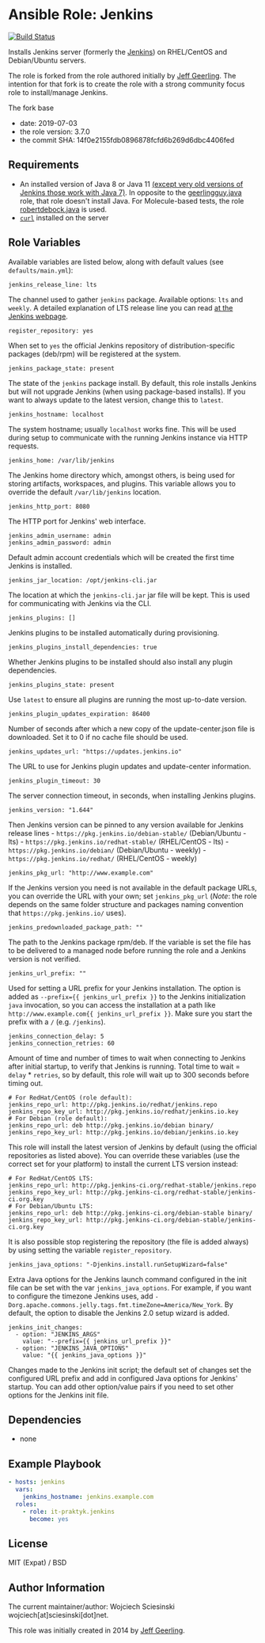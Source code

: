 # Ansible Role: Jenkins

[![Build Status](https://travis-ci.org/it-praktyk/ansible-role-jenkins.svg?branch=master)](https://travis-ci.org/it-praktyk/ansible-role-jenkins)

Installs Jenkins server (formerly the [Jenkins](https://jenkins.io/)) on RHEL/CentOS and Debian/Ubuntu servers.

The role is forked from the role authored initially by [Jeff Geerling](https://github.com/geerlingguy). The intention for that fork is to create the role with a strong community focus role to install/manage Jenkins.

The fork base

- date: 2019-07-03
- the role version: 3.7.0
- the commit SHA: 14f0e2155fdb0896878fcfd6b269d6dbc4406fed

## Requirements

- An installed version of Java 8 or Java 11 [(except very old versions of Jenkins those work with Java 7)](https://jenkins.io/doc/administration/requirements/java/). In opposite to the [geerlingguy.java](https://galaxy.ansible.com/geerlingguy/java) role, that role doesn't install Java. For Molecule-based tests, the role [robertdebock.java](https://galaxy.ansible.com/robertdebock/java) is used.
- [`curl`](https://curl.haxx.se/) installed on the server

## Role Variables

Available variables are listed below, along with default values (see `defaults/main.yml`):

    jenkins_release_line: lts

The channel used to gather `jenkins` package. Available options: `lts` and `weekly`.
A detailed explanation of LTS release line you can read [at the Jenkins webpage](https://jenkins.io/download/lts/).

    register_repository: yes

When set to `yes` the official Jenkins repository of distribution-specific packages (deb/rpm) will be registered at the system.

    jenkins_package_state: present

The state of the `jenkins` package install. By default, this role installs Jenkins but will not upgrade Jenkins (when using package-based installs). If you want to always update to the latest version, change this to `latest`.

    jenkins_hostname: localhost

The system hostname; usually `localhost` works fine. This will be used during setup to communicate with the running Jenkins instance via HTTP requests.

    jenkins_home: /var/lib/jenkins

The Jenkins home directory which, amongst others, is being used for storing artifacts, workspaces, and plugins. This variable allows you to override the default `/var/lib/jenkins` location.

    jenkins_http_port: 8080

The HTTP port for Jenkins' web interface.

    jenkins_admin_username: admin
    jenkins_admin_password: admin

Default admin account credentials which will be created the first time Jenkins is installed.

    jenkins_jar_location: /opt/jenkins-cli.jar

The location at which the `jenkins-cli.jar` jar file will be kept. This is used for communicating with Jenkins via the CLI.

    jenkins_plugins: []

Jenkins plugins to be installed automatically during provisioning.

    jenkins_plugins_install_dependencies: true

Whether Jenkins plugins to be installed should also install any plugin dependencies.

    jenkins_plugins_state: present

Use `latest` to ensure all plugins are running the most up-to-date version.

    jenkins_plugin_updates_expiration: 86400

Number of seconds after which a new copy of the update-center.json file is downloaded. Set it to 0 if no cache file should be used.

    jenkins_updates_url: "https://updates.jenkins.io"

The URL to use for Jenkins plugin updates and update-center information.

    jenkins_plugin_timeout: 30

The server connection timeout, in seconds, when installing Jenkins plugins.

    jenkins_version: "1.644"

Then Jenkins version can be pinned to any version available for Jenkins release lines
    - `https://pkg.jenkins.io/debian-stable/` (Debian/Ubuntu - lts)
    - `https://pkg.jenkins.io/redhat-stable/` (RHEL/CentOS - lts)
    - `https://pkg.jenkins.io/debian/` (Debian/Ubuntu - weekly)
    - `https://pkg.jenkins.io/redhat/` (RHEL/CentOS - weekly)

    jenkins_pkg_url: "http://www.example.com"

If the Jenkins version you need is not available in the default package URLs, you can override the URL with your own; set `jenkins_pkg_url` (_Note_: the role depends on the same folder structure and packages naming convention that `https://pkg.jenkins.io/` uses).

    jenkins_predownloaded_package_path: ""

The path to the Jenkins package rpm/deb. If the variable is set the file has to be delivered to a managed node before running the role and a Jenkins version is not verified.

    jenkins_url_prefix: ""

Used for setting a URL prefix for your Jenkins installation. The option is added as `--prefix={{ jenkins_url_prefix }}` to the Jenkins initialization `java` invocation, so you can access the installation at a path like `http://www.example.com{{ jenkins_url_prefix }}`. Make sure you start the prefix with a `/` (e.g. `/jenkins`).

    jenkins_connection_delay: 5
    jenkins_connection_retries: 60

Amount of time and number of times to wait when connecting to Jenkins after initial startup, to verify that Jenkins is running. Total time to wait = `delay` * `retries`, so by default, this role will wait up to 300 seconds before timing out.

    # For RedHat/CentOS (role default):
    jenkins_repo_url: http://pkg.jenkins.io/redhat/jenkins.repo
    jenkins_repo_key_url: http://pkg.jenkins.io/redhat/jenkins.io.key
    # For Debian (role default):
    jenkins_repo_url: deb http://pkg.jenkins.io/debian binary/
    jenkins_repo_key_url: http://pkg.jenkins.io/debian/jenkins.io.key

This role will install the latest version of Jenkins by default (using the official repositories as listed above). You can override these variables (use the correct set for your platform) to install the current LTS version instead:

    # For RedHat/CentOS LTS:
    jenkins_repo_url: http://pkg.jenkins-ci.org/redhat-stable/jenkins.repo
    jenkins_repo_key_url: http://pkg.jenkins-ci.org/redhat-stable/jenkins-ci.org.key
    # For Debian/Ubuntu LTS:
    jenkins_repo_url: deb http://pkg.jenkins-ci.org/debian-stable binary/
    jenkins_repo_key_url: http://pkg.jenkins-ci.org/debian-stable/jenkins-ci.org.key

It is also possible stop registering the repository (the file is added always) by using setting the variable `register_repository`.

    jenkins_java_options: "-Djenkins.install.runSetupWizard=false"

Extra Java options for the Jenkins launch command configured in the init file can be set with the var `jenkins_java_options`. For example, if you want to configure the timezone Jenkins uses, add `-Dorg.apache.commons.jelly.tags.fmt.timeZone=America/New_York`. By default, the option to disable the Jenkins 2.0 setup wizard is added.

    jenkins_init_changes:
      - option: "JENKINS_ARGS"
        value: "--prefix={{ jenkins_url_prefix }}"
      - option: "JENKINS_JAVA_OPTIONS"
        value: "{{ jenkins_java_options }}"

Changes made to the Jenkins init script; the default set of changes set the configured URL prefix and add in configured Java options for Jenkins' startup. You can add other option/value pairs if you need to set other options for the Jenkins init file.

## Dependencies

- none

## Example Playbook

```yaml
- hosts: jenkins
  vars:
    jenkins_hostname: jenkins.example.com
  roles:
    - role: it-praktyk.jenkins
      become: yes
```

## License

MIT (Expat) / BSD

## Author Information

The current maintainer/author: Wojciech Sciesinski wojciech[at]sciesinski[dot]net.

This role was initially created in 2014 by [Jeff Geerling](https://github.com/geerlingguy).
